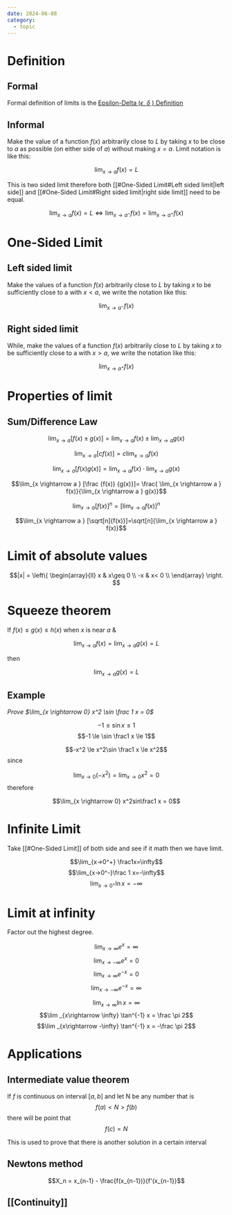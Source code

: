 ```yaml
---
date: 2024-06-08
category:
  - topic
---
```

# Definition
## Formal
Formal definition of limits is the [Epsilon-Delta ($\epsilon$, $\delta$ ) Definition](https://math.libretexts.org/Bookshelves/Calculus/Calculus_3e_(Apex)/01%3A_Limits/1.02%3A_Epsilon-Delta_Definition_of_a_Limit)
## Informal
Make the value of a function $f(x)$ arbitrarily close to $L$ by taking $x$ to be close to $a$ as possible (on either side of $a$) without making $x = a$. Limit notation is like this:

$$\lim_{x\rightarrow a} f(x) = L$$

This is two sided limit therefore both [[#One-Sided Limit#Left sided limit|left side]] and [[#One-Sided Limit#Right sided limit|right side limit]] need to be equal. 

$$\lim_{x\rightarrow a} f(x) = L \Leftrightarrow \lim_{x\rightarrow a^-}f(x) = \lim_{x\rightarrow a^+}f(x)  $$
# One-Sided Limit
## Left sided limit
Make the values of a function $f(x)$ arbitrarily close to $L$ by taking $x$ to be sufficiently close to a with $x < a$, we write the notation like this:

$$ \lim_{x\rightarrow a^-} f(x)$$
## Right sided limit
While, make the values of a function $f(x)$ arbitrarily close to $L$ by taking $x$ to be sufficiently close to a with $x > a$, we write the notation like this:

$$ \lim_{x\rightarrow a^+} f(x)$$
# Properties of limit
## Sum/Difference Law
$$\lim_{x \rightarrow a } [f(x) \pm g(x)]=\lim_{x \rightarrow a } f(x) \pm \lim_{x \rightarrow a } g(x)$$

$$\lim_{x \rightarrow a } [cf(x)]=c\lim_{x \rightarrow a } f(x)$$

$$\lim_{x \rightarrow a } [f(x) g(x)]=\lim_{x \rightarrow a } f(x) \cdot \lim_{x \rightarrow a } g(x)$$

$$\lim_{x \rightarrow a } [\frac {f(x)} {g(x)}]= \frac{ \lim_{x \rightarrow a } f(x)}{\lim_{x \rightarrow a } g(x)}$$

$$\lim_{x \rightarrow a } [f(x)]^n=[\lim_{x \rightarrow a } f(x)]^n$$

$$\lim_{x \rightarrow a } [\sqrt[n]{f(x)}]=\sqrt[n]{\lim_{x \rightarrow a } f(x)}$$

# Limit of absolute values
$$|x| = 
\left\{
\begin{array}{ll}
      x & x\geq 0 \\
      -x & x< 0 \\
\end{array} 
\right.
$$
# Squeeze theorem
If $f(x)\le g(x)\le h(x)$ when $x$ is near $a$ & 

$$\lim_{x\rightarrow a} f(x) = \lim_{x\rightarrow a} g(x) = L $$

then

$$\lim_{x\rightarrow a} g(x) = L $$
## Example
*Prove $\lim_{x \rightarrow 0} x^2 \sin \frac 1 x = 0$*

$$-1 \le \sin x \le 1$$
$$-1 \le \sin \frac1 x \le 1$$

$$-x^2 \le x^2\sin \frac1 x \le x^2$$
since 

$$\lim_{x \rightarrow 0} (-x^2) = \lim_{x \rightarrow 0} x^2 = 0$$
therefore 

$$\lim_{x \rightarrow 0} x^2sin\frac1 x = 0$$
# Infinite Limit 
Take [[#One-Sided Limit]] of both side and see if it math then we have limit.

$$\lim_{x→0^+} \frac1x=\infty$$
$$\lim_{x→0^-}\frac 1 x=-\infty$$
$$\lim_{x→0^+}\ln x=-\infty$$
# Limit at infinity
Factor out the highest degree.

$$\lim _{x\rightarrow \infty} e^x = \infty$$
$$\lim _{x\rightarrow -\infty} e^x = 0$$
$$\lim _{x\rightarrow \infty} e^{-x} = 0$$
$$\lim _{x\rightarrow -\infty} e^{-x} = \infty$$

$$\lim _{x\rightarrow \infty} \ln x = \infty$$
$$\lim _{x\rightarrow \infty} \tan^{-1} x = \frac \pi 2$$
$$\lim _{x\rightarrow -\infty} \tan^{-1} x = -\frac \pi 2$$
# Applications
## Intermediate value theorem
If $f$ is continuous on interval $[a, b]$ and let N be any number that is
$$f(a) < N > f(b)$$
there will be point that
$$f(c) = N$$

This is used to prove that there is another solution in a certain interval

## Newtons method 
$$X_n = x_{n-1} - \frac{f(x_{n-1})}{f'(x_{n-1}}$$
## [[Continuity]]